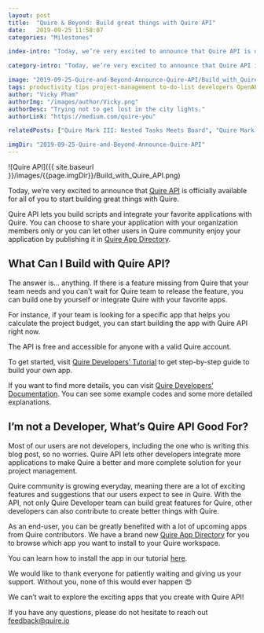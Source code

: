 ```yaml
---
layout: post
title:  "Quire & Beyond: Build great things with Quire API"
date:   2019-09-25 11:58:07
categories: "Milestones"

index-intro: "Today, we’re very excited to announce that Quire API is officially available for all of you to start building great things with Quire. Quire API lets you build scripts and integrate your favorite applications with Quire. You can choose to share your application with your organization members only or you can let other users in Quire community enjoy your application by publishing it in Quire App Directory."

category-intro: "Today, we’re very excited to announce that Quire API is officially available for all of you to start building great things with Quire. "

image: "2019-09-25-Quire-and-Beyond-Announce-Quire-API/Build_with_Quire_API.png"
tags: productivity tips project-management to-do-list developers OpenAPI Quire-API productivity-tips
author: "Vicky Pham"
authorImg: "/images/author/Vicky.png"
authorDesc: "Trying not to get lost in the city lights."
authorLink: "https://medium.com/quire-you"

relatedPosts: ["Quire Mark III: Nested Tasks Meets Board", "Quire Mark II, reimagined and rebuilt for your dreams", "Quire and Slack work great together."]

imgDir: "2019-09-25-Quire-and-Beyond-Announce-Quire-API"
---
```


![Quire API]({{ site.baseurl }}/images/{{page.imgDir}}/Build_with_Quire_API.png)

Today, we’re very excited to announce that [Quire API](https://quire.io/dev) is officially available for all of you to start building great things with Quire. 

Quire API lets you build scripts and integrate your favorite applications with Quire. You can choose to share your application with your organization members only or you can let other users in Quire community enjoy your application by publishing it in [Quire App Directory](https://quire.io/apps). 

## What Can I Build with Quire API?

The answer is… anything. If there is a feature missing from Quire that your team needs and you can't wait for Quire team to release the feature, you can build one by yourself or integrate Quire with your favorite apps. 

For instance, if your team is looking for a specific app that helps you calculate the project budget, you can start building the app with Quire API right now. 

The API is free and accessible for anyone with a valid Quire account. 

To get started, visit [Quire Developers’ Tutorial](https://quire.io/dev/tutorial) to get step-by-step guide to build your own app. 

If you want to find more details, you can visit [Quire Developers’ Documentation](https://quire.io/dev/api/). You can see some example codes and some more detailed explanations. 

## I’m not a Developer, What’s Quire API Good For?

Most of our users are not developers, including the one who is writing this blog post, so no worries. Quire API lets other developers integrate more applications to make Quire a better and more complete solution for your project management. 

Quire community is growing everyday, meaning there are a lot of exciting features and suggestions that our users expect to see in Quire. With the API, not only Quire Developer team can build great features for Quire, other developers can also contribute to create better things with Quire. 

As an end-user, you can be greatly benefited with a lot of upcoming apps from Quire contributors. We have a brand new [Quire App Directory](https://quire.io/apps) for you to browse which app you want to install to your Quire workspace. 

You can learn how to install the app in our tutorial [here](https://quire.io/guide/install-apps/). 

We would like to thank everyone for patiently waiting and giving us your support. Without you, none of this would ever happen 😍

We can’t wait to explore the exciting apps that you create with Quire API!

If you have any questions, please do not hesitate to reach out feedback@quire.io 



[jekyll]:      http://jekyllrb.com
[jekyll-gh]:   https://github.com/jekyll/jekyll
[jekyll-help]: https://github.com/jekyll/jekyll-help
